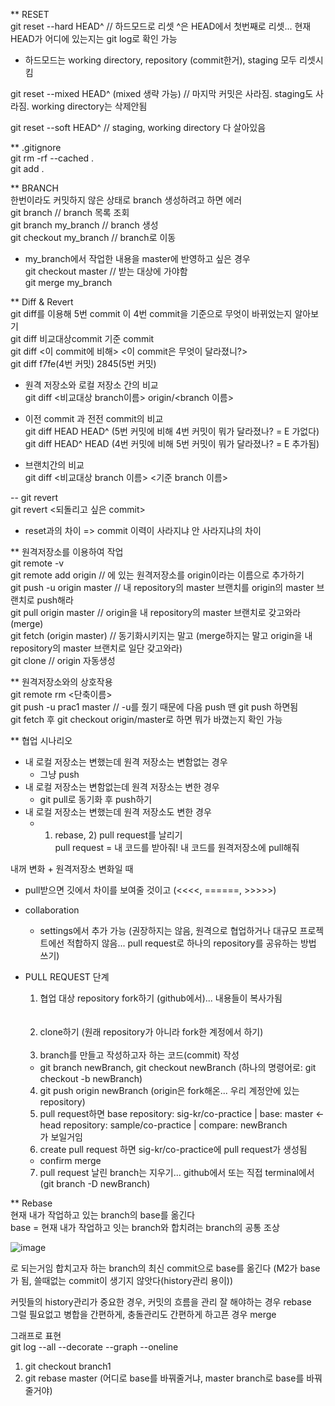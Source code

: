** RESET <br/>
git reset --hard HEAD^  // 하드모드로 리셋 ^은 HEAD에서 첫번째로 리셋... 현재 HEAD가 어디에 있는지는 git log로 확인 가능
  - 하드모드는 working directory, repository (commit한거), staging 모두 리셋시킴

git reset --mixed HEAD^ (mixed 생략 가능) // 마지막 커밋은 사라짐. staging도 사라짐. working directory는 삭제안됨

git reset --soft HEAD^ // staging, working directory 다 살아있음


** .gitignore <br/>
git rm -rf --cached . <br/>
git add .  <br/>

** BRANCH <br/>
한번이라도 커밋하지 않은 상태로 branch 생성하려고 하면 에러 <br/>
git branch // branch 목록 조회 <br/>
git branch my_branch // branch 생성 <br/>
git checkout my_branch // branch로 이동 <br/>

- my_branch에서 작업한 내용을 master에 반영하고 싶은 경우 <br/>
git checkout master // 받는 대상에 가야함 <br/>
git merge my_branch <br/>


** Diff & Revert <br/>
git diff를 이용해 5번 commit 이 4번 commit을 기준으로 무엇이 바뀌었는지 알아보기 <br/>
git diff 비교대상commit 기준 commit <br/>
git diff <이 commit에 비해> <이 commit은 무엇이 달라졌니?> <br/>
git diff f7fe(4번 커밋) 2845(5번 커밋) <br/>

- 원격 저장소와 로컬 저장소 간의 비교 <br/>
git diff <비교대상 branch이름> origin/<branch 이름> <br/>

- 이전 commit 과 전전 commit의 비교 <br/>
git diff HEAD HEAD^ (5번 커밋에 비해 4번 커밋이 뭐가 달라졌나? = E 가없다) <br/>
git diff HEAD^ HEAD (4번 커밋에 비해 5번 커밋이 뭐가 달라졌나? = E 추가됨) <br/>

- 브랜치간의 비교 <br/>
git diff <비교대상 branch 이름> <기준 branch 이름> <br/>

-- git revert <br/>
git revert <되돌리고 싶은 commit> <br/>
- reset과의 차이 => commit 이력이 사라지냐 안 사라지냐의 차이 <br/>

** 원격저장소를 이용하여 작업 <br/>
git remote -v <br/>
git remote add origin <url> // <url>에 있는 원격저장소를 origin이라는 이름으로 추가하기 <br/>
git push -u origin master // 내 repository의 master 브랜치를 origin의 master 브랜치로 push해라 <br/>
git pull origin master // origin을 내 repository의 master 브랜치로 갖고와라(merge) <br/>
git fetch (origin master) // 동기화시키지는 말고 (merge하지는 말고 origin을 내 repository의 master 브랜치로 일단 갖고와라) <br/>
git clone <url> // origin 자동생성 <br/>

** 원격저장소와의 상호작용 <br/>
git remote rm <단축이름> <br/>
git push -u prac1 master // -u를 줬기 때문에 다음 push 땐 git push 하면됨 <br/>
git fetch 후 git checkout origin/master로 하면 뭐가 바꼈는지 확인 가능 <br/>

** 협업 시나리오 <br/>
- 내 로컬 저장소는 변했는데 원격 저장소는 변함없는 경우 <br/>
  - 그냥 push <br/>
- 내 로컬 저장소는 변함없는데 원격 저장소는 변한 경우 <br/>
  - git pull로 동기화 후 push하기 <br/>
- 내 로컬 저장소는 변했는데 원격 저장소도 변한 경우 <br/>
  - 1) rebase, 2) pull request를 날리기 <br/>
pull request = 내 코드를 받아줘! 내 코드를 원격저장소에 pull해줘 <br/>

내꺼 변화 + 원격저장소 변화일 때 <br/>
  - pull받으면 깃에서 차이를 보여줄 것이고 (<<<<, ======, >>>>>) <br/>

- collaboration <br/>
  - settings에서 추가 가능 (권장하지는 않음, 원격으로 협업하거나 대규모 프로젝트에선 적합하지 않음... pull request로 하나의 repository를 공유하는 방법 쓰기) <br/>

- PULL REQUEST 단계 <br/>
  1) 협업 대상 repository fork하기 (github에서)... 내용들이 복사가됨 <br/> <br/> <br/>
  2) clone하기 (원래 repository가 아니라 fork한 계정에서 하기) <br/> <br/>
  3) branch를 만들고 작성하고자 하는 코드(commit) 작성 <br/>
    - git branch newBranch, git checkout newBranch (하나의 명령어로: git checkout -b newBranch) <br/>
  4) git push origin newBranch (origin은 fork해온... 우리 계정안에 있는 repository) <br/>
  5) pull request하면 base repository: sig-kr/co-practice | base: master   <- head repository: sample/co-practice | compare: newBranch <br/>
     가 보일거임
  6) create pull request 하면 sig-kr/co-practice에 pull request가 생성됨 <br/>
    - confirm merge <br/>
  7) pull request 날린 branch는 지우기... github에서 또는 직접 terminal에서(git branch -D newBranch) <br/>


** Rebase <br/>
현재 내가 작업하고 있는 branch의 base를 옮긴다 <br/>
base = 현재 내가 작업하고 잇는 branch와 합치려는 branch의 공통 조상 <br/>

![image](https://user-images.githubusercontent.com/46738034/153879182-1f04185c-5f15-47ab-8be3-04ba1cc6196a.png)

로 되는거임
합치고자 하는 branch의 최신 commit으로 base를 옮긴다 (M2가 base가 됨, 쓸때없는 commit이 생기지 않앗다(history관리 용이)) <br/>

커밋들의 history관리가 중요한 경우, 커밋의 흐름을 관리 잘 해야하는 경우 rebase <br/>
그럴 필요없고 병합을 간편하게, 충돌관리도 간편하게 하고픈 경우 merge <br/>

그래프로 표현 <br/>
git log --all --decorate --graph --oneline <br/>

1) git checkout branch1 <br/>
2) git rebase master (어디로 base를 바꿔줄거냐, master branch로 base를 바꿔줄거야) <br/>
